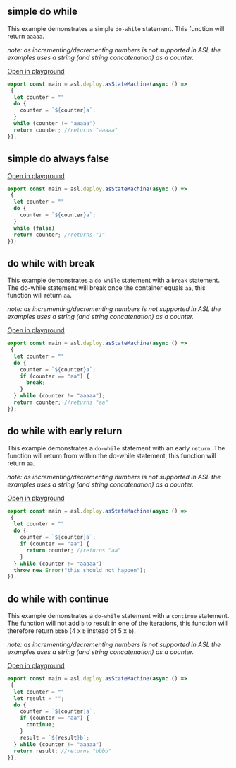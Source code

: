 
## simple do while
This example demonstrates a simple `do-while` statement. This function will return `aaaaa`.

*note: as incrementing/decrementing numbers is not supported in ASL the examples uses a string (and string concatenation) as a counter.* 

[Open in playground](https://asl-editor-spike-ts-stedi.vercel.app/?aW1wb3J0ICogYXMgYXNsIGZyb20gIkB0czJhc2wvYXNsLWxpYiIKCmV4cG9ydCBjb25zdCBtYWluID0gYXNsLmRlcGxveS5hc1N0YXRlTWFjaGluZShhc3luYyAoKSA9PiAKIHsKICBsZXQgY291bnRlciA9ICIiCiAgZG8gewogICAgY291bnRlciA9IGAke2NvdW50ZXJ9YWA7CiAgfQogIHdoaWxlIChjb3VudGVyICE9ICJhYWFhYSIpCiAgcmV0dXJuIGNvdW50ZXI7IC8vcmV0dXJucyAiYWFhYWEiCn0pOwoK)

``` typescript
export const main = asl.deploy.asStateMachine(async () => 
 {
  let counter = ""
  do {
    counter = `${counter}a`;
  }
  while (counter != "aaaaa")
  return counter; //returns "aaaaa"
});


```


## simple do always false
[Open in playground](https://asl-editor-spike-ts-stedi.vercel.app/?aW1wb3J0ICogYXMgYXNsIGZyb20gIkB0czJhc2wvYXNsLWxpYiIKCmV4cG9ydCBjb25zdCBtYWluID0gYXNsLmRlcGxveS5hc1N0YXRlTWFjaGluZShhc3luYyAoKSA9PiAKIHsKICBsZXQgY291bnRlciA9ICIiCiAgZG8gewogICAgY291bnRlciA9IGAke2NvdW50ZXJ9YWA7CiAgfQogIHdoaWxlIChmYWxzZSkKICByZXR1cm4gY291bnRlcjsgLy9yZXR1cm5zICIxIgp9KTsKCg==)

``` typescript
export const main = asl.deploy.asStateMachine(async () => 
 {
  let counter = ""
  do {
    counter = `${counter}a`;
  }
  while (false)
  return counter; //returns "1"
});


```


## do while with break
This example demonstrates a `do-while` statement with a `break` statement. The do-while statement will break once the container equals `aa`, this function will return `aa`.

*note: as incrementing/decrementing numbers is not supported in ASL the examples uses a string (and string concatenation) as a counter.* 

[Open in playground](https://asl-editor-spike-ts-stedi.vercel.app/?aW1wb3J0ICogYXMgYXNsIGZyb20gIkB0czJhc2wvYXNsLWxpYiIKCmV4cG9ydCBjb25zdCBtYWluID0gYXNsLmRlcGxveS5hc1N0YXRlTWFjaGluZShhc3luYyAoKSA9PiAKIHsKICBsZXQgY291bnRlciA9ICIiCiAgZG8gewogICAgY291bnRlciA9IGAke2NvdW50ZXJ9YWA7CiAgICBpZiAoY291bnRlciA9PSAiYWEiKSB7CiAgICAgIGJyZWFrOwogICAgfQogIH0gd2hpbGUgKGNvdW50ZXIgIT0gImFhYWFhIik7CiAgcmV0dXJuIGNvdW50ZXI7IC8vcmV0dXJucyAiYWEiCn0pOwoK)

``` typescript
export const main = asl.deploy.asStateMachine(async () => 
 {
  let counter = ""
  do {
    counter = `${counter}a`;
    if (counter == "aa") {
      break;
    }
  } while (counter != "aaaaa");
  return counter; //returns "aa"
});


```


## do while with early return
This example demonstrates a `do-while` statement with an early `return`. The function will return from within the do-while statement, this function will return `aa`.

*note: as incrementing/decrementing numbers is not supported in ASL the examples uses a string (and string concatenation) as a counter.* 

[Open in playground](https://asl-editor-spike-ts-stedi.vercel.app/?aW1wb3J0ICogYXMgYXNsIGZyb20gIkB0czJhc2wvYXNsLWxpYiIKCmV4cG9ydCBjb25zdCBtYWluID0gYXNsLmRlcGxveS5hc1N0YXRlTWFjaGluZShhc3luYyAoKSA9PiAKIHsKICBsZXQgY291bnRlciA9ICIiCiAgZG8gewogICAgY291bnRlciA9IGAke2NvdW50ZXJ9YWA7CiAgICBpZiAoY291bnRlciA9PSAiYWEiKSB7CiAgICAgIHJldHVybiBjb3VudGVyOyAvL3JldHVybnMgImFhIgogICAgfQogIH0gd2hpbGUgKGNvdW50ZXIgIT0gImFhYWFhIikKICB0aHJvdyBuZXcgRXJyb3IoInRoaXMgc2hvdWxkIG5vdCBoYXBwZW4iKTsKfSk7Cgo=)

``` typescript
export const main = asl.deploy.asStateMachine(async () => 
 {
  let counter = ""
  do {
    counter = `${counter}a`;
    if (counter == "aa") {
      return counter; //returns "aa"
    }
  } while (counter != "aaaaa")
  throw new Error("this should not happen");
});


```


## do while with continue
This example demonstrates a `do-while` statement with a `continue` statement. The function will not add `b` to result in one of the iterations, this function will therefore return `bbbb` (4 x `b` instead of 5 x `b`).

*note: as incrementing/decrementing numbers is not supported in ASL the examples uses a string (and string concatenation) as a counter.* 

[Open in playground](https://asl-editor-spike-ts-stedi.vercel.app/?aW1wb3J0ICogYXMgYXNsIGZyb20gIkB0czJhc2wvYXNsLWxpYiIKCmV4cG9ydCBjb25zdCBtYWluID0gYXNsLmRlcGxveS5hc1N0YXRlTWFjaGluZShhc3luYyAoKSA9PiAKIHsKICBsZXQgY291bnRlciA9ICIiCiAgbGV0IHJlc3VsdCA9ICIiOwogIGRvIHsKICAgIGNvdW50ZXIgPSBgJHtjb3VudGVyfWFgOwogICAgaWYgKGNvdW50ZXIgPT0gImFhIikgewogICAgICBjb250aW51ZTsKICAgIH0KICAgIHJlc3VsdCA9IGAke3Jlc3VsdH1iYDsKICB9IHdoaWxlIChjb3VudGVyICE9ICJhYWFhYSIpCiAgcmV0dXJuIHJlc3VsdDsgLy9yZXR1cm5zICJiYmJiIgp9KTsKCg==)

``` typescript
export const main = asl.deploy.asStateMachine(async () => 
 {
  let counter = ""
  let result = "";
  do {
    counter = `${counter}a`;
    if (counter == "aa") {
      continue;
    }
    result = `${result}b`;
  } while (counter != "aaaaa")
  return result; //returns "bbbb"
});


```


